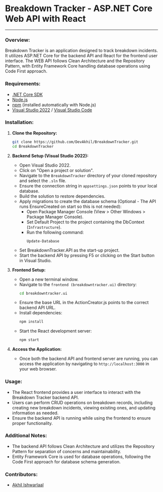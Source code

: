 # Breakdown Tracker - ASP.NET Core Web API with React

---

### Overview:
Breakdown Tracker is an application designed to track breakdown incidents. It utilizes ASP.NET Core for the backend API and React for the frontend user interface. The WEB API follows Clean Architecture and the Repository Pattern, with Entity Framework Core handling database operations using Code First approach.

### Requirements:
- [.NET Core SDK](https://dotnet.microsoft.com/download)
- [Node.js](https://nodejs.org/)
- [npm](https://www.npmjs.com/) (installed automatically with Node.js)
- [Visual Studio 2022](https://visualstudio.microsoft.com/) / [Visual Studio Code](https://code.visualstudio.com/) 

### Installation:

1. **Clone the Repository:**
    ```bash
    git clone https://github.com/DevAkhil/BreakdownTracker.git
    cd BreakdownTracker
    ```

2. **Backend Setup (Visual Studio 2022):**
    - Open Visual Studio 2022.
    - Click on "Open a project or solution".
    - Navigate to the `BreakdownTracker` directory of your cloned repository and select the `.sln` file.
    - Ensure the connection string in `appsettings.json` points to your local database.
    - Build the solution to restore dependencies.
    - Apply migrations to create the database schema (Optional - The API runs EnsureCreated on start so this is not needed):
        - Open Package Manager Console (View > Other Windows > Package Manager Console).
        - Set Default Project to the project containing the DbContext (`Infrastructure`).
        - Run the following command:
            ```
            Update-Database
            ```
    - Set BreakdownTracker.API as the start-up project.
    - Start the backend API by pressing F5 or clicking on the Start button in Visual Studio.

3. **Frontend Setup:**
    - Open a new terminal window.
    - Navigate to the `frontend (breakdowntracker.ui)` directory:
        ```bash
        cd breakdowntracker.ui
        ```
    - Ensure the base URL in the ActionCreator.js points to the correct backend API URL.
    - Install dependencies:
        ```bash
        npm install
        ```
    - Start the React development server:
        ```bash
        npm start
        ```

4. **Access the Application:**
    - Once both the backend API and frontend server are running, you can access the application by navigating to `http://localhost:3000` in your web browser.

### Usage:
- The React frontend provides a user interface to interact with the Breakdown Tracker backend API.
- Users can perform CRUD operations on breakdown records, including creating new breakdown incidents, viewing existing ones, and updating information as needed.
- Ensure the backend API is running while using the frontend to ensure proper functionality.

### Additional Notes:
- The backend API follows Clean Architecture and utilizes the Repository Pattern for separation of concerns and maintainability.
- Entity Framework Core is used for database operations, following the Code First approach for database schema generation.

### Contributors:
- [Akhil Ishwarlaal](https://github.com/DevAkhil)

